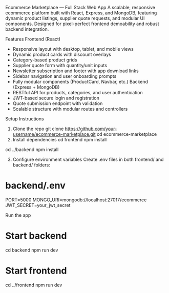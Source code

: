 Ecommerce Marketplace — Full Stack Web App
A scalable, responsive ecommerce platform built with React, Express, and MongoDB, featuring dynamic product listings, supplier quote requests, and modular UI components. Designed for pixel-perfect frontend demoability and robust backend integration.

Features
Frontend (React)
- Responsive layout with desktop, tablet, and mobile views
- Dynamic product cards with discount overlays
- Category-based product grids
- Supplier quote form with quantity/unit inputs
- Newsletter subscription and footer with app download links
- Sidebar navigation and user onboarding prompts
- Fully modular components (ProductCard, Navbar, etc.)
Backend (Express + MongoDB)
- RESTful API for products, categories, and user authentication
- JWT-based secure login and registration
- Quote submission endpoint with validation
- Scalable structure with modular routes and controllers

Setup Instructions
1. Clone the repo
git clone https://github.com/your-username/ecommerce-marketplace.git
cd ecommerce-marketplace
2. Install dependencies
cd frontend
npm install

cd ../backend
npm install


3. Configure environment variables
Create .env files in both frontend/ and backend/ folders:
# backend/.env
PORT=5000
MONGO_URI=mongodb://localhost:27017/ecommerce
JWT_SECRET=your_jwt_secret

Run the app
# Start backend
cd backend
npm run dev

# Start frontend
cd ../frontend
npm run dev

